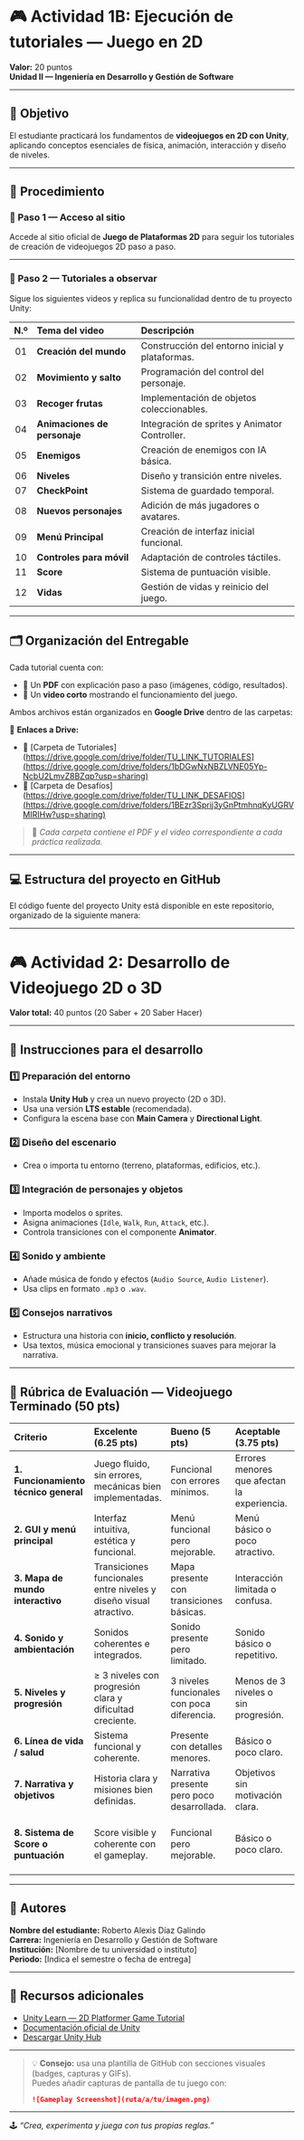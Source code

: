 # 🎮 Actividad 1B: Ejecución de tutoriales — Juego en 2D  
**Valor:** 20 puntos  
**Unidad II — Ingeniería en Desarrollo y Gestión de Software**

---

## 🎯 Objetivo
El estudiante practicará los fundamentos de **videojuegos en 2D con Unity**, aplicando conceptos esenciales de física, animación, interacción y diseño de niveles.

---

## 🧩 Procedimiento

### 🔹 Paso 1 — Acceso al sitio
Accede al sitio oficial de **Juego de Plataformas 2D** para seguir los tutoriales de creación de videojuegos 2D paso a paso.

---

### 🔹 Paso 2 — Tutoriales a observar
Sigue los siguientes videos y replica su funcionalidad dentro de tu proyecto Unity:

| N.º | Tema del video | Descripción |
|:--:|:---------------------------|:------------------------------|
| 01 | **Creación del mundo** | Construcción del entorno inicial y plataformas. |
| 02 | **Movimiento y salto** | Programación del control del personaje. |
| 03 | **Recoger frutas** | Implementación de objetos coleccionables. |
| 04 | **Animaciones de personaje** | Integración de sprites y Animator Controller. |
| 05 | **Enemigos** | Creación de enemigos con IA básica. |
| 06 | **Niveles** | Diseño y transición entre niveles. |
| 07 | **CheckPoint** | Sistema de guardado temporal. |
| 08 | **Nuevos personajes** | Adición de más jugadores o avatares. |
| 09 | **Menú Principal** | Creación de interfaz inicial funcional. |
| 10 | **Controles para móvil** | Adaptación de controles táctiles. |
| 11 | **Score** | Sistema de puntuación visible. |
| 12 | **Vidas** | Gestión de vidas y reinicio del juego. |

---

## 🗂️ Organización del Entregable

Cada tutorial cuenta con:
- 📄 Un **PDF** con explicación paso a paso (imágenes, código, resultados).
- 🎥 Un **video corto** mostrando el funcionamiento del juego.

Ambos archivos están organizados en **Google Drive** dentro de las carpetas:

📎 **Enlaces a Drive:**
- 📂 [Carpeta de Tutoriales](https://drive.google.com/drive/folder/TU_LINK_TUTORIALES](https://drive.google.com/drive/folders/1bDGwNxNBZLVNE05Yp-NcbU2LmvZ8BZqp?usp=sharing)  
- 📂 [Carpeta de Desafíos](https://drive.google.com/drive/folder/TU_LINK_DESAFIOS](https://drive.google.com/drive/folders/1BEzr3Sprij3yGnPtmhnqKyUGRVMIRIHw?usp=sharing)

> 🔸 *Cada carpeta contiene el PDF y el video correspondiente a cada práctica realizada.*

---

## 💻 Estructura del proyecto en GitHub

El código fuente del proyecto Unity está disponible en este repositorio, organizado de la siguiente manera:




























---


# 🎮 Actividad 2: Desarrollo de Videojuego 2D o 3D  
**Valor total:** 40 puntos (20 Saber + 20 Saber Hacer)

---

## 🚀 Instrucciones para el desarrollo

### 1️⃣ Preparación del entorno
- Instala **Unity Hub** y crea un nuevo proyecto (2D o 3D).
- Usa una versión **LTS estable** (recomendada).
- Configura la escena base con **Main Camera** y **Directional Light**.

### 2️⃣ Diseño del escenario
- Crea o importa tu entorno (terreno, plataformas, edificios, etc.).

### 3️⃣ Integración de personajes y objetos
- Importa modelos o sprites.
- Asigna animaciones (`Idle`, `Walk`, `Run`, `Attack`, etc.).
- Controla transiciones con el componente **Animator**.

### 4️⃣ Sonido y ambiente
- Añade música de fondo y efectos (`Audio Source`, `Audio Listener`).
- Usa clips en formato `.mp3` o `.wav`.

### 5️⃣ Consejos narrativos
- Estructura una historia con **inicio, conflicto y resolución**.
- Usa textos, música emocional y transiciones suaves para mejorar la narrativa.

---

## 🧾 Rúbrica de Evaluación — Videojuego Terminado (50 pts)

| Criterio | Excelente (6.25 pts) | Bueno (5 pts) | Aceptable (3.75 pts) | Insuficiente (1–2.5 pts) |
|:--|:--|:--|:--|:--|
| **1. Funcionamiento técnico general** | Juego fluido, sin errores, mecánicas bien implementadas. | Funcional con errores mínimos. | Errores menores que afectan la experiencia. | Fallos graves o no funcional. |
| **2. GUI y menú principal** | Interfaz intuitiva, estética y funcional. | Menú funcional pero mejorable. | Menú básico o poco atractivo. | Menú ausente o sin función clara. |
| **3. Mapa de mundo interactivo** | Transiciones funcionales entre niveles y diseño visual atractivo. | Mapa presente con transiciones básicas. | Interacción limitada o confusa. | Sin mapa o sin función. |
| **4. Sonido y ambientación** | Sonidos coherentes e integrados. | Sonido presente pero limitado. | Sonido básico o repetitivo. | Sin sonido o con errores. |
| **5. Niveles y progresión** | ≥ 3 niveles con progresión clara y dificultad creciente. | 3 niveles funcionales con poca diferencia. | Menos de 3 niveles o sin progresión. | Solo un nivel o sin avance. |
| **6. Línea de vida / salud** | Sistema funcional y coherente. | Presente con detalles menores. | Básico o poco claro. | Ausente o no funcional. |
| **7. Narrativa y objetivos** | Historia clara y misiones bien definidas. | Narrativa presente pero poco desarrollada. | Objetivos sin motivación clara. | Sin historia ni objetivos. |
| **8. Sistema de Score o puntuación** | Score visible y coherente con el gameplay. | Funcional pero mejorable. | Básico o poco claro. | Sin sistema de puntuación o inoperante. |

---

## 👥 Autores
**Nombre del estudiante:** Roberto Alexis Díaz Galindo  
**Carrera:** Ingeniería en Desarrollo y Gestión de Software  
**Institución:** [Nombre de tu universidad o instituto]  
**Periodo:** [Indica el semestre o fecha de entrega]  

---

## 📎 Recursos adicionales
- [Unity Learn — 2D Platformer Game Tutorial](https://learn.unity.com/project/2d-platformer-template)
- [Documentación oficial de Unity](https://docs.unity3d.com/)
- [Descargar Unity Hub](https://unity.com/download)

---

> 💡 **Consejo:** usa una plantilla de GitHub con secciones visuales (badges, capturas y GIFs).  
> Puedes añadir capturas de pantalla de tu juego con:
> ```markdown
> ![Gameplay Screenshot](ruta/a/tu/imagen.png)
> ```
---

🕹️ *“Crea, experimenta y juega con tus propias reglas.”*


